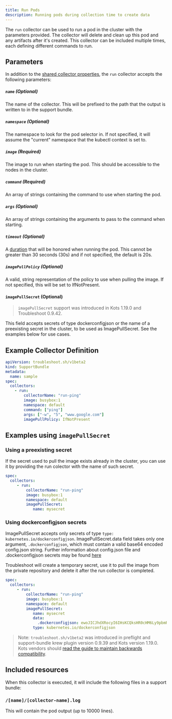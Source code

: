 ```yaml
---
title: Run Pods
description: Running pods during collection time to create data
---
```


The `run` collector can be used to run a pod in the cluster with the parameters provided.
The collector will delete and clean up this pod and any artifacts after it's created.
This collector can be included multiple times, each defining different commands to run.

## Parameters

In addition to the [shared collector properties](https://troubleshoot.sh/docs/collect/collectors/#shared-properties), the `run` collector accepts the following parameters:

##### `name` (Optional)
The name of the collector. This will be prefixed to the path that the output is written to in the support bundle.

##### `namespace` (Optional)
The namespace to look for the pod selector in.
If not specified, it will assume the "current" namespace that the kubectl context is set to.

##### `image` (Required)
The image to run when starting the pod. This should be accessible to the nodes in the cluster.

##### `command` (Required)
An array of strings containing the command to use when starting the pod.

##### `args` (Optional)
An array of strings containing the arguments to pass to the command when starting.

##### `timeout` (Optional)
A [duration](https://golang.org/pkg/time/#Duration) that will be honored when running the pod.
This cannot be greater than 30 seconds (30s) and if not specified, the default is 20s.

##### `imagePullPolicy` (Optional)
A valid, string representation of the policy to use when pulling the image.
If not specified, this will be set to IfNotPresent.

#### `imagePullSecret` (Optional) 

> `imagePullSecret` support was introduced in Kots 1.19.0 and Troubleshoot 0.9.42.

This field accepts secrets of type dockerconfigjson or the name of a preexisting secret in the cluster, to be used as ImagePullSecret.
See the examples below for use cases.

## Example Collector Definition

```yaml
apiVersion: troubleshoot.sh/v1beta2
kind: SupportBundle
metadata:
  name: sample
spec:
  collectors:
    - run:
        collectorName: "run-ping"
        image: busybox:1
        namespace: default
        command: ["ping"]
        args: ["-w", "5", "www.google.com"]
        imagePullPolicy: IfNotPresent

```
## Examples using `imagePullSecret`

### Using a preexisting secret

If the secret used to pull the image exists already in the cluster, you can use it by providing the run colector with the name of such secret.

```yaml
spec:
  collectors:
     - run:
         collectorName: "run-ping"
         image: busybox:1
         namespace: default
         imagePullSecret:
            name: mysecret
```

### Using dockerconfigjson secrets

ImagePullSecret accepts only secrets of type `type: kubernetes.io/dockerconfigjson`. ImagePullSecret.data field takes only one argument, `.dockerconfigjson`, which must contain a valid base64 encoded config.json string. Further information about config.json file and .dockerconfigjson secrets may be found [here](https://kubernetes.io/docs/tasks/configure-pod-container/pull-image-private-registry/)

Troubleshoot will create a temporary secret, use it to pull the image from the private repository and delete it after the run collector is completed.

```yaml
spec:
  collectors:
     - run:
         collectorName: "run-ping"
         image: busybox:1
         namespace: default
         imagePullSecret:
            name: mysecret
            data: 
              .dockerconfigjson: ewoJICJhdXRocyI6IHsKCQksHR0cHM6Ly9pbmRleC5kb2NrZXIuaW8vdjEvIjoge30KCX0sCgkiSHR0cEhlYWRlcnMiOiB7CgkJIlVzZXItQWdlbnQiOiAiRG9ja2VyLUNsaWVudC8xOS4wMy4xMiAoZGFyd2luKSIKCX0sCgkiY3JlZHNTdG9yZSI6ICJkZXNrdG9wIiwKCSJleHBlcmltZW50YWwiOiAiZGlzYWJsZWQiLAoJInN0YWNrT3JjaGVzdHJhdG9yIjogInN3YXJtIgp9
            type: kubernetes.io/dockerconfigjson
```

> Note: `troubleshoot.sh/v1beta2` was introduced in preflight and support-bundle krew plugin version 0.9.39 and Kots version 1.19.0. Kots vendors should [read the guide to maintain backwards compatibility](/v1beta2/).

## Included resources

When this collector is executed, it will include the following files in a support bundle:

### `/[name]/[collector-name].log`

This will contain the pod output (up to 10000 lines).
